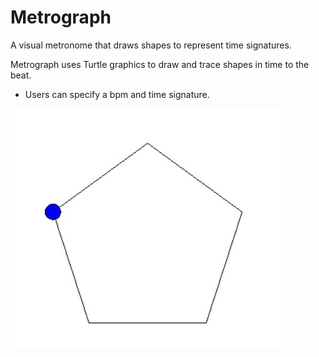 # Metrograph
A visual metronome that draws shapes to represent time signatures. 

Metrograph uses Turtle graphics to draw and trace shapes in time to the beat. 

 - Users can specify a bpm and time signature. 

 
![Metrograph](https://github.com/Kzra/Metrograph/blob/master/metrograph.jpg)
